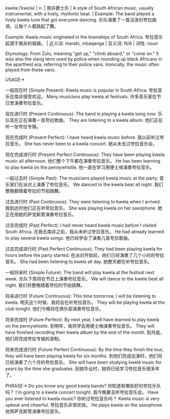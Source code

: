 kwela:/ˈkwɛlə/ | n. | 南非爵士乐 | A style of South African music, usually instrumental, with a lively, rhythmic beat. | Example: The band played a lively kwela tune that got everyone dancing. 乐队演奏了一首活泼的夸拉曲调，让每个人都跳起了舞。

Example: Kwela music originated in the townships of South Africa. 夸拉音乐起源于南非的城镇。 | 近义词: marabi, mbaqanga | 反义词: N/A | 词性: noun

Etymology: From Zulu, meaning "get up," "climb aboard," or "come on."  It was also the slang term used by police when rounding up black Africans in the apartheid era, referring to their police vans. Ironically, the music often played from these vans.

USAGE->

一般现在时 (Simple Present):
Kwela music is popular in South Africa.  夸拉音乐在南非很受欢迎。
Many musicians play kwela at festivals. 许多音乐家在节日里演奏夸拉音乐。

现在进行时 (Present Continuous):
The band is playing a kwela song now. 乐队现在正在演奏一首夸拉歌曲。
They are listening to a kwela album. 他们正在听一张夸拉专辑。

现在完成时 (Present Perfect):
I have heard kwela music before. 我以前听过夸拉音乐。
She has never been to a kwela concert. 她从未去过夸拉音乐会。

现在完成进行时 (Present Perfect Continuous):
They have been playing kwela music all afternoon. 他们整个下午都在演奏夸拉音乐。
He has been learning to play kwela on the pennywhistle. 他一直在学习用便士哨演奏夸拉音乐。

一般过去时 (Simple Past):
The musicians played kwela music at the party. 音乐家们在派对上演奏了夸拉音乐。
We danced to the kwela beat all night. 我们整晚都随着夸拉的节拍跳舞。

过去进行时 (Past Continuous):
They were listening to kwela when I arrived. 我到达时他们正在听夸拉音乐。
She was playing kwela on her saxophone. 她正在用她的萨克斯管演奏夸拉音乐。

过去完成时 (Past Perfect):
I had never heard kwela music before I visited South Africa. 在我去南非之前，我从未听过夸拉音乐。
He had already learned to play several kwela songs. 他已经学会了演奏几首夸拉歌曲。


过去完成进行时 (Past Perfect Continuous):
They had been playing kwela for hours before the party started.  在派对开始前，他们已经演奏了几个小时的夸拉音乐。
She had been listening to kwela all day. 她整天都在听夸拉音乐。


一般将来时 (Simple Future):
The band will play kwela at the festival next week.  乐队下周将在节日上演奏夸拉音乐。
We will dance to the kwela beat all night. 我们将整晚随着夸拉的节拍跳舞。

将来进行时 (Future Continuous):
This time tomorrow, I will be listening to kwela. 明天这个时候，我将会在听夸拉音乐。
They will be playing kwela at the club tonight. 他们今晚将在俱乐部演奏夸拉音乐。

将来完成时 (Future Perfect):
By next year, I will have learned to play kwela on the pennywhistle. 到明年，我将学会用便士哨演奏夸拉音乐。
They will have finished recording their kwela album by the end of the month. 到月底，他们将完成夸拉专辑的录制。

将来完成进行时 (Future Perfect Continuous):
By the time they finish the tour, they will have been playing kwela for six months. 到他们完成巡演时，他们将已经演奏了六个月的夸拉音乐。
She will have been studying kwela music for years by the time she graduates. 到她毕业时，她将已经学习夸拉音乐很多年了。

PHRASE->
Do you know any good kwela bands? 你知道有哪些好的夸拉乐队吗？
I'm going to a kwela concert tonight. 我今晚要去听夸拉音乐会。
Have you ever listened to kwela music? 你听过夸拉音乐吗？
Kwela music is very upbeat and cheerful. 夸拉音乐非常欢快。
He plays kwela on the saxophone. 他用萨克斯管演奏夸拉音乐。
